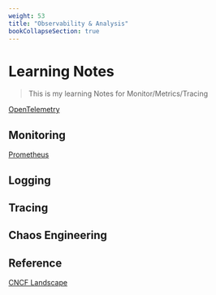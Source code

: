 ```yaml
---
weight: 53
title: "Observability & Analysis"
bookCollapseSection: true
---
```



# Learning Notes
> This is my learning Notes for Monitor/Metrics/Tracing


[OpenTelemetry](https://opentelemetry.io/docs/)


## Monitoring

[Prometheus](https://prometheus.io/)



## Logging


## Tracing


## Chaos Engineering



## Reference

[CNCF Landscape](https://landscape.cncf.io/?fullscreen=yes)

[]()

[]()

[]()

[]()

[]()

[]()

[]()

[]()

[]()

[]()

[]()

[]()

[]()

[]()

[]()

[]()

[]()

[]()

[]()

[]()

